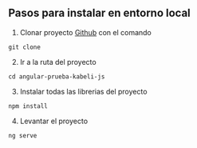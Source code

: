 ## Pasos para instalar en entorno local

1. Clonar proyecto [Github]() con el comando

```
git clone
```

2. Ir a la ruta del proyecto

```
cd angular-prueba-kabeli-js
```

3. Instalar todas las librerias del proyecto

```
npm install
```

4. Levantar el proyecto

```
ng serve
```
